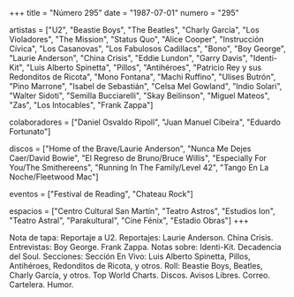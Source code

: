 +++
title = "Número 295"
date = "1987-07-01"
numero = "295"

artistas = ["U2", "Beastie Boys", "The Beatles", "Charly García", "Los Violadores", "The Mission", "Status Quo", "Alice Cooper", "Instrucción Cívica", "Los Casanovas", "Los Fabulosos Cadillacs", "Bono", "Boy George", "Laurie Anderson", "China Crisis", "Eddie Lundon", "Garry Davis", "Identi-Kit", "Luis Alberto Spinetta", "Pillos", "Antihéroes", "Patricio Rey y sus Redonditos de Ricota", "Mono Fontana", "Machi Ruffino", "Ulises Butrón", "Pino Marrone", "Isabel de Sebastián", "Celsa Mel Gowland", "Indio Solari", "Walter Sidoti", "Semilla Bucciarelli", "Skay Beilinson", "Miguel Mateos", "Zas", "Los Intocables", "Frank Zappa"]

colaboradores = ["Daniel Osvaldo Ripoll", "Juan Manuel Cibeira", "Eduardo Fortunato"]

discos = ["Home of the Brave/Laurie Anderson", "Nunca Me Dejes Caer/David Bowie", "El Regreso de Bruno/Bruce Willis", "Especially For You/The Smithereens", "Running In The Family/Level 42", "Tango En La Noche/Fleetwood Mac"]

eventos = ["Festival de Reading", "Chateau Rock"]

espacios = ["Centro Cultural San Martín", "Teatro Astros", "Estudios Ion", "Teatro Astral", "Parakultural", "Cine Fénix", "Estadio Obras"]
+++

Nota de tapa: 
Reportaje a U2. 
Reportajes: 
Laurie Anderson. China Crisis.
Entrevistas:
Boy George. Frank Zappa. 
Notas sobre:
Identi-Kit.
Decadencia del Soul.
Secciones:
Sección En Vivo: Luis Alberto Spinetta, Pillos, Antihéroes, Redonditos de Ricota, y otros.
Roll: Beastie Boys, Beatles, Charly García, y otros. 
Top World Charts. Discos. Avisos Libres. Correo. Cartelera. Humor. 
